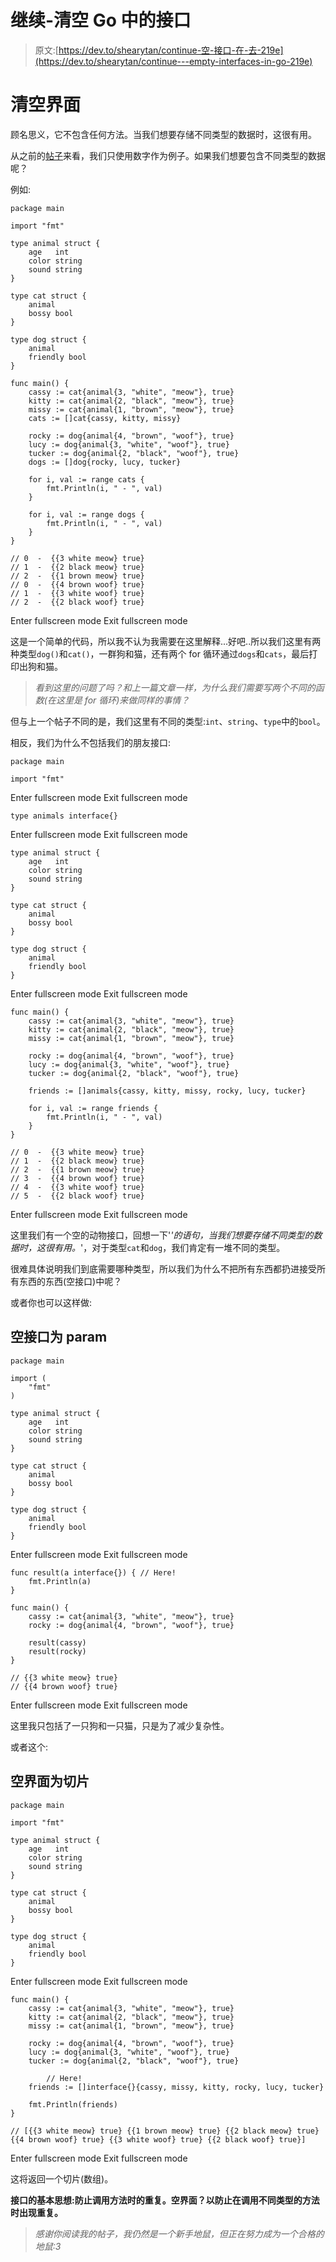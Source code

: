# 继续-清空 Go 中的接口

> 原文:[https://dev.to/shearytan/continue-空-接口-在-去-219e](https://dev.to/shearytan/continue---empty-interfaces-in-go-219e)

# 清空界面

顾名思义，它不包含任何方法。当我们想要存储不同类型的数据时，这很有用。

从之前的[帖子](https://dev.to/shearywtan/brief-introduction-to-interfaces-in-go-34dg)来看，我们只使用数字作为例子。如果我们想要包含不同类型的数据呢？

例如:

```
package main

import "fmt"

type animal struct {
    age   int
    color string
    sound string
}

type cat struct {
    animal
    bossy bool
}

type dog struct {
    animal
    friendly bool
}

func main() {
    cassy := cat{animal{3, "white", "meow"}, true}
    kitty := cat{animal{2, "black", "meow"}, true}
    missy := cat{animal{1, "brown", "meow"}, true}
    cats := []cat{cassy, kitty, missy}

    rocky := dog{animal{4, "brown", "woof"}, true}
    lucy := dog{animal{3, "white", "woof"}, true}
    tucker := dog{animal{2, "black", "woof"}, true}
    dogs := []dog{rocky, lucy, tucker}

    for i, val := range cats {
        fmt.Println(i, " - ", val)
    }

    for i, val := range dogs {
        fmt.Println(i, " - ", val)
    }
}

// 0  -  {{3 white meow} true}
// 1  -  {{2 black meow} true}
// 2  -  {{1 brown meow} true}
// 0  -  {{4 brown woof} true}
// 1  -  {{3 white woof} true}
// 2  -  {{2 black woof} true} 
```

Enter fullscreen mode Exit fullscreen mode

这是一个简单的代码，所以我不认为我需要在这里解释...好吧..所以我们这里有两种类型`dog()`和`cat()`，一群狗和猫，还有两个 for 循环通过`dogs`和`cats`，最后打印出狗和猫。

> *看到这里的问题了吗？和上一篇文章一样，为什么我们需要写两个不同的函数(在这里是 for 循环)来做同样的事情？*

但与上一个帖子不同的是，我们这里有不同的类型:`int`、`string`、`type`中的`bool`。

相反，我们为什么不包括我们的朋友接口:

```
package main

import "fmt" 
```

Enter fullscreen mode Exit fullscreen mode

```
type animals interface{} 
```

Enter fullscreen mode Exit fullscreen mode

```
type animal struct {
    age   int
    color string
    sound string
}

type cat struct {
    animal
    bossy bool
}

type dog struct {
    animal
    friendly bool
} 
```

Enter fullscreen mode Exit fullscreen mode

```
func main() {
    cassy := cat{animal{3, "white", "meow"}, true}
    kitty := cat{animal{2, "black", "meow"}, true}
    missy := cat{animal{1, "brown", "meow"}, true}

    rocky := dog{animal{4, "brown", "woof"}, true}
    lucy := dog{animal{3, "white", "woof"}, true}
    tucker := dog{animal{2, "black", "woof"}, true}

    friends := []animals{cassy, kitty, missy, rocky, lucy, tucker}

    for i, val := range friends {
        fmt.Println(i, " - ", val)
    }
}

// 0  -  {{3 white meow} true}
// 1  -  {{2 black meow} true}
// 2  -  {{1 brown meow} true}
// 3  -  {{4 brown woof} true}
// 4  -  {{3 white woof} true}
// 5  -  {{2 black woof} true} 
```

Enter fullscreen mode Exit fullscreen mode

这里我们有一个空的动物接口，回想一下'*'的语句，当我们想要存储不同类型的数据时，这很有用。*'，对于类型`cat`和`dog`，我们肯定有一堆不同的类型。

很难具体说明我们到底需要哪种类型，所以我们为什么不把所有东西都扔进接受所有东西的东西(空接口)中呢？

或者你也可以这样做:

## 空接口为 param

```
package main

import (
    "fmt"
)

type animal struct {
    age   int
    color string
    sound string
}

type cat struct {
    animal
    bossy bool
}

type dog struct {
    animal
    friendly bool
} 
```

Enter fullscreen mode Exit fullscreen mode

```
func result(a interface{}) { // Here!
    fmt.Println(a)
}

func main() {
    cassy := cat{animal{3, "white", "meow"}, true}
    rocky := dog{animal{4, "brown", "woof"}, true}

    result(cassy)
    result(rocky)
}

// {{3 white meow} true}
// {{4 brown woof} true} 
```

Enter fullscreen mode Exit fullscreen mode

这里我只包括了一只狗和一只猫，只是为了减少复杂性。

或者这个:

## 空界面为切片

```
package main

import "fmt"

type animal struct {
    age   int
    color string
    sound string
}

type cat struct {
    animal
    bossy bool
}

type dog struct {
    animal
    friendly bool
} 
```

Enter fullscreen mode Exit fullscreen mode

```
func main() {
    cassy := cat{animal{3, "white", "meow"}, true}
    kitty := cat{animal{2, "black", "meow"}, true}
    missy := cat{animal{1, "brown", "meow"}, true}

    rocky := dog{animal{4, "brown", "woof"}, true}
    lucy := dog{animal{3, "white", "woof"}, true}
    tucker := dog{animal{2, "black", "woof"}, true}

        // Here!
    friends := []interface{}{cassy, missy, kitty, rocky, lucy, tucker}

    fmt.Println(friends)
}

// [{{3 white meow} true} {{1 brown meow} true} {{2 black meow} true} {{4 brown woof} true} {{3 white woof} true} {{2 black woof} true}] 
```

Enter fullscreen mode Exit fullscreen mode

这将返回一个切片(数组)。

**接口的基本思想:防止调用方法时的重复。空界面？以防止在调用不同类型的方法时出现重复。**

> *感谢你阅读我的帖子，我仍然是一个新手地鼠，但正在努力成为一个合格的地鼠:3*
